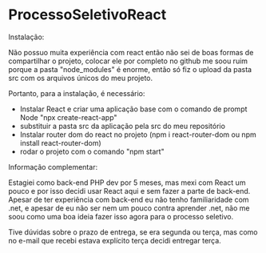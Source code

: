 # ProcessoSeletivoReact

Instalação:

Não possuo muita experiência com react então não sei de boas formas de compartilhar o projeto, colocar ele por completo no github me soou ruim
porque a pasta "node_modules" é enorme, então só fiz o upload da pasta src com os arquivos únicos do meu projeto.

Portanto, para a instalação, é necessário:
- Instalar React e criar uma aplicação base com o comando de prompt Node "npx create-react-app"
- substituir a pasta src da aplicação pela src do meu repositório
- Instalar router dom do react no projeto (npm i react-router-dom ou npm install react-router-dom)
- rodar o projeto com o comando "npm start"

Informação complementar:

Estagiei como back-end PHP dev por 5 meses, mas mexi com React um pouco e por isso
decidi usar React aqui e sem fazer a parte de back-end. Apesar de ter experiência com back-end
eu não tenho familiaridade com .net, e apesar de eu não ser nem um pouco contra aprender .net,
não me soou como uma boa ideia fazer isso agora para o processo seletivo.

Tive dúvidas sobre o prazo de entrega, se era segunda ou terça,
mas como no e-mail que recebi estava explícito terça decidi entregar terça.
